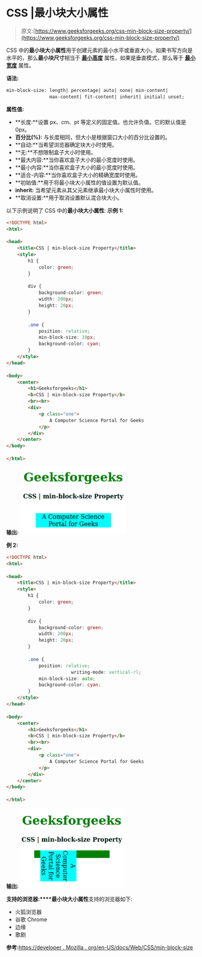 # CSS |最小块大小属性

> 原文:[https://www.geeksforgeeks.org/css-min-block-size-property/](https://www.geeksforgeeks.org/css-min-block-size-property/)

CSS 中的**最小块大小属性**用于创建元素的最小水平或垂直大小。如果书写方向是水平的，那么**最小块尺寸**相当于 **[最小高度](https://www.geeksforgeeks.org/css-min-height-property/)** 属性，如果是垂直模式，那么等于 **[最小宽度](https://www.geeksforgeeks.org/css-min-width-property/)** 属性。

**语法:**

```html
min-block-size: length| percentage| auto| none| min-content| 
                max-content| fit-content| inherit| initial| unset;
```

**属性值:**

*   **长度:**设置 px、cm、pt 等定义的固定值。也允许负值。它的默认值是 0px。
*   **百分比(%):** 与长度相同，但大小是根据窗口大小的百分比设置的。
*   **自动:**当希望浏览器确定块大小时使用。
*   **无:**不想限制盒子大小时使用。
*   **最大内容:**当你喜欢盒子大小的最小宽度时使用。
*   **最小内容:**当你喜欢盒子大小的最小宽度时使用。
*   **适合-内容:**当你喜欢盒子大小的精确宽度时使用。
*   **初始值:**用于将最小块大小属性的值设置为默认值。
*   **inherit:** 当希望元素从其父元素继承最小块大小属性时使用。
*   **取消设置:**用于取消设置默认混合块大小。

以下示例说明了 CSS 中的**最小块大小属性**:
**示例 1:**

```html
<!DOCTYPE html> 
<html> 

<head> 
    <title>CSS | min-block-size Property</title> 
    <style> 
        h1 { 
            color: green; 
        } 

        div { 
            background-color: green; 
            width: 200px; 
            height: 20px; 
        } 

        .one { 
            position: relative; 
            min-block-size: 10px; 
            background-color: cyan; 
        } 
    </style> 
</head> 

<body> 
    <center> 
        <h1>Geeksforgeeks</h1> 
        <b>CSS | min-block-size Property</b> 
        <br><br> 
        <div> 
            <p class="one"> 
                A Computer Science Portal for Geeks 
            </p> 
        </div> 
    </center> 
</body> 

</html>                     
```

**输出:**
![](img/583050ab5c7d16564e9f767bb0ad67ac.png)

**例 2:**

```html
<!DOCTYPE html> 
<html> 

<head> 
    <title>CSS | min-block-size Property</title> 
    <style> 
        h1 { 
            color: green; 
        } 

        div { 
            background-color: green; 
            width: 200px; 
            height: 20px; 
        } 

        .one { 
            position: relative; 
                        writing-mode: vertical-rl;
            min-block-size: auto; 
            background-color: cyan; 
        } 
    </style> 
</head> 

<body> 
    <center> 
        <h1>Geeksforgeeks</h1> 
        <b>CSS | min-block-size Property</b> 
        <br><br> 
        <div> 
            <p class="one"> 
                A Computer Science Portal for Geeks 
            </p> 
        </div> 
    </center> 
</body> 

</html>                     
```

**输出:**
![](img/3e758ec0146bd919daba0bf02247924f.png)

**支持的浏览器:****最小块大小属性**支持的浏览器如下:

*   火狐浏览器
*   谷歌 Chrome
*   边缘
*   歌剧

**参考:**[https://developer . Mozilla . org/en-US/docs/Web/CSS/min-block-size](https://developer.mozilla.org/en-US/docs/Web/CSS/min-block-size)